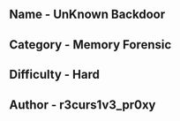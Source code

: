 ## Name - UnKnown Backdoor

## Category - Memory Forensic

## Difficulty - Hard

## Author - r3curs1v3_pr0xy
